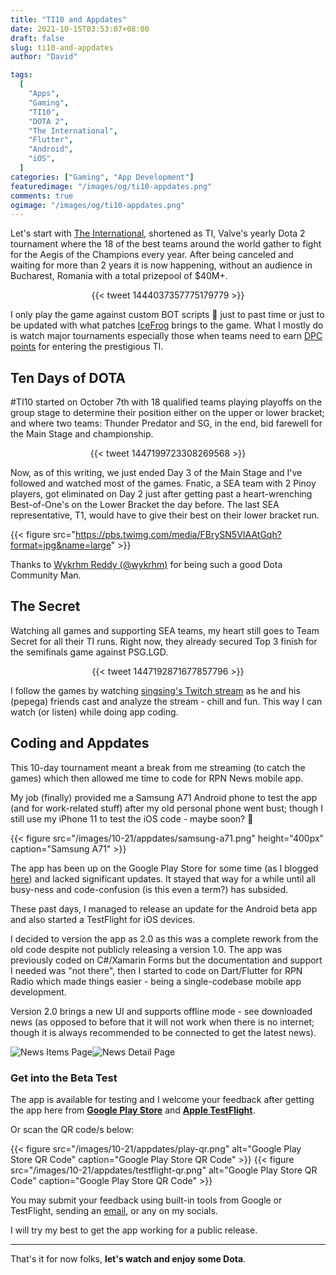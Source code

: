 ```yaml
---
title: "TI10 and Appdates"
date: 2021-10-15T03:53:07+08:00
draft: false
slug: ti10-and-appdates
author: "David"

tags:
  [
    "Apps",
    "Gaming",
    "TI10",
    "DOTA 2",
    "The International",
    "Flutter",
    "Android",
    "iOS",
  ]
categories: ["Gaming", "App Development"]
featuredimage: "/images/og/ti10-appdates.png"
comments: true
ogimage: "/images/og/ti10-appdates.png"
---
```


Let's start with [The International](https://en.wikipedia.org/wiki/The_International_2021#:~:text=The%20International%202021%2C%20also%20known,2%20world%20championship%20esports%20tournament.), shortened as TI, Valve's yearly Dota 2 tournament where the 18 of the best teams around the world gather to fight for the Aegis of the Champions every year. After being canceled and waiting for more than 2 years it is now happening, without an audience in Bucharest, Romania with a total prizepool of $40M+.

<center>
{{< tweet 1444037357775179779 >}}
</center>

I only play the game against custom BOT scripts 🤣 just to past time or just to be updated with what patches <a class="link" href="https://dota2.fandom.com/wiki/IceFrog" target="_blank">IceFrog</a> brings to the game. What I mostly do is watch major tournaments especially those when teams need to earn <a class="link" href="https://liquipedia.net/dota2/Dota_Pro_Circuit" target="_blank">DPC points</a> for entering the prestigious TI.

## Ten Days of DOTA

#TI10 started on October 7th with 18 qualified teams playing playoffs on the group stage to determine their position either on the upper or lower bracket; and where two teams: Thunder Predator and SG, in the end, bid farewell for the Main Stage and championship.

<center>
{{< tweet 1447199723308269568 >}}
</center>

Now, as of this writing, we just ended Day 3 of the Main Stage and I've followed and watched most of the games. Fnatic, a SEA team with 2 Pinoy players, got eliminated on Day 2 just after getting past a heart-wrenching Best-of-One's on the Lower Bracket the day before. The last SEA representative, T1, would have to give their best on their lower bracket run.

{{< figure src="https://pbs.twimg.com/media/FBrySN5VIAAtGqh?format=jpg&name=large" >}}

Thanks to [Wykrhm Reddy (@wykrhm)](https://twitter.com/wykrhm) for being such a good Dota Community Man.

## The Secret

Watching all games and supporting SEA teams, my heart still goes to Team Secret for all their TI runs. Right now, they already secured Top 3 finish for the semifinals game against PSG.LGD.

<center>
{{< tweet 1447192871677857796 >}}
</center>

I follow the games by watching <a class="link" href="https://www.twitch.tv/singsing" target="_blank">singsing's Twitch stream</a> as he and his (pepega) friends cast and analyze the stream - chill and fun. This way I can watch (or listen) while doing app coding.

## Coding and Appdates

This 10-day tournament meant a break from me streaming (to catch the games) which then allowed me time to code for RPN News mobile app.

My job (finally) provided me a Samsung A71 Android phone to test the app (and for work-related stuff) after my old personal phone went bust; though I still use my iPhone 11 to test the iOS code - maybe soon? 🤣

{{< figure src="/images/10-21/appdates/samsung-a71.png" height="400px" caption="Samsung A71" >}}

The app has been up on the Google Play Store for some time (as I blogged <a class="link" href="https://reddavid.me/rpn-android-app/" target="_blank">here</a>) and lacked significant updates. It stayed that way for a while until all busy-ness and code-confusion (is this even a term?) has subsided.

These past days, I managed to release an update for the Android beta app and also started a TestFlight for iOS devices.

I decided to version the app as 2.0 as this was a complete rework from the old code despite not publicly releasing a version 1.0. The app was previously coded on C#/Xamarin Forms but the documentation and support I needed was "not there", then I started to code on Dart/Flutter for RPN Radio which made things easier - being a single-codebase mobile app development.

Version 2.0 brings a new UI and supports offline mode - see downloaded news (as opposed to before that it will not work when there is no internet; though it is always recommended to be connected to get the latest news).

![News Items Page](news-screen1.png)![News Detail Page](news-screen2.png)

### Get into the Beta Test

The app is available for testing and I welcome your feedback after getting the app here from **[Google Play Store](https://bit.ly/2YVpJC9)** and **[Apple TestFlight](https://apple.co/2XaMBNl)**.

Or scan the QR code/s below:

{{< figure src="/images/10-21/appdates/play-qr.png" alt="Google Play Store QR Code" caption="Google Play Store QR Code" >}}
{{< figure src="/images/10-21/appdates/testflight-qr.png" alt="Google Play Store QR Code" caption="Google Play Store QR Code" >}}

You may submit your feedback using built-in tools from Google or TestFlight, sending an [email](mailto:info@rpnradio.com), or any on my socials.

I will try my best to get the app working for a public release.

---

That's it for now folks, **let's watch and enjoy some Dota**.
